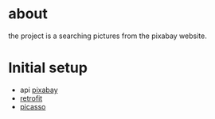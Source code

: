 # about
the project is a searching pictures from the pixabay website.

# Initial setup 
- api [pixabay](https://pixabay.com/) 
- [retrofit](http://square.github.io/retrofit/) 
- [picasso](http://square.github.io/picasso/)
